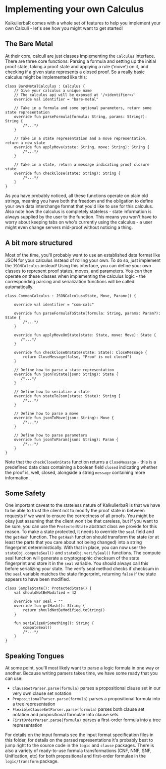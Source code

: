 # Implementing your own Calculus
KalkulierbaR comes with a whole set of features to help you implement your own Calculi - let's see how 
you might want to get started!

## The Bare Metal
At their core, calculi are just classes implementing the `Calculus` interface. 
There are three core functions: Parsing a formula and setting up the initial proof state, 
taking a proof state and applying a rule ('move') on it, and checking if a given state represents a closed proof. 
So a really basic calculus might be implemented like this:
```
class BareMetalCalculus : Calculus {
    // Give your calculus a unique name
    // The calculus api will be exposed at '/<identifier>/'
    override val identifier = "bare-metal"

    // Take in a formula and some optional parameters, return some state representation
    override fun parseFormula(formula: String, params: String?): String {
        /*...*/
    }

    // Take in a state representation and a move representation, return a new state
    override fun applyMove(state: String, move: String): String {
        /*...*/
    }

    // Take in a state, return a message indicating proof closure state
    override fun checkClose(state: String): String {
        /*...*/
    }
}
```
As you have probably noticed, all these functions operate on plain old strings, 
meaning you have both the freedom and the obligation to define your own data interchange format 
that you'd like to use for this calculus. 
Also note how the calculus is completely stateless - state information is always supplied by the user to the function. 
This means you won't have to worry about keeping tabs on who's currently using the calculus - a user might even 
change servers mid-proof without noticing a thing.

## A bit more structured
Most of the time, you'll probably want to use an established data format like JSON 
for your calculus instead of rolling your own. 
To do so, just implement the `JSONCalculus` instead! Using this interface, you can define your own classes 
to represent proof states, moves, and parameters. 
You can then operate on these classes when implementing the calculus logic - the corresponding parsing 
and serialization functions will be called automatically.

```
class CommonCalculus : JSONCalculus<State, Move, Param>() {

    override val identifier = "com-calc"

    override fun parseFormulaToState(formula: String, params: Param?): State {
        /*...*/
    }

    override fun applyMoveOnState(state: State, move: Move): State {
       /*...*/
    }

    override fun checkCloseOnState(state: State): CloseMessage {
        return CloseMessage(false, "Proof is not closed")
    }

    // Define how to parse a state representation
    override fun jsonToState(json: String): State {
       /*...*/
    }

    // Define how to serialize a state
    override fun stateToJson(state: State): String {
        /*...*/
    }

    // Define how to parse a move
    override fun jsonToMove(json: String): Move {
        /*...*/
    }
    
    // Define how to parse parameters
    override fun jsonToParam(json: String): Param {
        /*...*/
    }
}
```
Note that the `checkCloseOnState` function returns a `CloseMessage` - this is a predefined data class containing 
a boolean field `closed` indicating whether the proof is, well, closed, 
alongside a string `message` containing more information.

## Some Safety
One important caveat to the stateless nature of KalkulierbaR is that we have to be able to trust the client 
not to modify the proof state in between requests if we want to ensure the correctness of all proofs. 
You might be okay just assuming that the client won't be that careless, but if you want to be sure, 
you can use the `ProtectedState` abstract class we provide for this reason. To make a state protected, 
it needs to override the `seal` field and the `getHash` function. 
The `getHash` function should transform the state (or at least the parts that you care about not being changed) 
into a string fingerprint deterministically. 
With that in place, you can now user the `stateObj.computeSeal()` and `stateObj.verifySeal()` functions. 
The compute seal function will generate a cryptographic checksum of the state fingerprint and 
store it in the `seal` variable. 
You should always call this before serializing your state. 
The verify seal method checks if checksum in the `seal` variable matches the state fingerprint, 
returning `false` if the state appears to have been modified.

```
class SampleState(): ProtectedState() {
    val shouldNotBeModified = 42
    
    override var seal = ""
    override fun getHash(): String {
        return shouldNotBeModified.toString()
    }
    
    fun serializeOrSomething(): String {
        computeSeal()
        /*...*/
    }
}
```

## Speaking Tongues
At some point, you'll most likely want to parse a logic formula in one way or another. 
Because writing parsers takes time, we have some ready that you can use:
* `ClauseSetParser.parse(formula)` parses a propositional clause set in our very own clause set notation
* `PropositionalParser.parse(formula)` parses a propositional formula into a tree representation
* `FlexibleClauseSetParser.parse(formula)` parses both clause set notation and propositional formulae into clause sets
* `FirstOrderParser.parse(formula)` parses a first-order formula into a tree representation


For details on the input formats see the input format specification files in this folder, 
for details on the parsed representations it's probably best to jump right to the source code 
in the `logic` and `clause` packages. 
There is also a variety of ready-to-use formula transformations (CNF, NNF, SNF, Unification, etc) 
for both propositional and first-order formulae in the `logic/transform` package.

